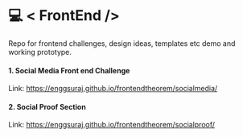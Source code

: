 # 💻 < FrontEnd />

Repo for frontend challenges, design ideas, templates etc demo and working prototype.

#### 1. Social Media Front end Challenge

Link: https://enggsuraj.github.io/frontendtheorem/socialmedia/

#### 2. Social Proof Section

Link: https://enggsuraj.github.io/frontendtheorem/socialproof/
